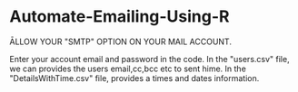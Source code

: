 # Automate-Emailing-Using-R
ĀLLOW YOUR "SMTP" OPTION ON YOUR MAIL ACCOUNT.

Enter your account email and password in the code.
In the "users.csv" file, we can provides the users email,cc,bcc etc to sent hime.
In the "DetailsWithTime.csv" file, provides a times and dates information.
